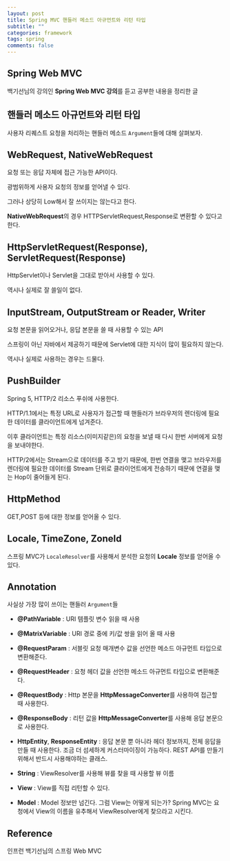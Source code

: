```yaml
---
layout: post
title: Spring MVC 핸들러 메소드 아규먼트와 리턴 타입
subtitle: ""
categories: framework
tags: spring
comments: false
---
```


## Spring Web MVC

백기선님의 강의인 **Spring Web MVC 강의**를 듣고 공부한 내용을 정리한 글

## 핸들러 메소드 아규먼트와 리턴 타입

사용자 리퀘스트 요청을 처리하는 핸들러 메소드 `Argument`들에 대해 살펴보자.

## WebRequest, NativeWebRequest

요청 또는 응답 자체에 접근 가능한 API이다.

광범위하게 사용자 요청의 정보를 얻어낼 수 있다.

그러나 상당히 Low해서 잘 쓰이지는 않는다고 한다.

**NativeWebRequest**의 경우 HTTPServletRequest,Response로 변환할 수 있다고 한다.

## HttpServletRequest(Response), ServletRequest(Response)

HttpServlet이나 Servlet을 그대로 받아서 사용할 수 있다.

역시나 실제로 잘 쓸일이 없다.

## InputStream, OutputStream or Reader, Writer

요청 본문을 읽어오거나, 응답 본문을 쓸 때 사용할 수 있는 API

스프링이 아닌 자바에서 제공하기 때문에 Servlet에 대한 지식이 많이 필요하지 않는다.

역시나 실제로 사용하는 경우는 드물다.

## PushBuilder

Spring 5, HTTP/2 리소스 푸쉬에 사용한다.

HTTP/1.1에서는 특정 URL로 사용자가 접근할 때 핸들러가 브라우저의 렌더링에 필요한 데이터를 클라이언트에게 넘겨준다.

이후 클라이언트는 특정 리소스(이미지같은)의 요청을 보낼 때 다시 한번 서버에게 요청을 보내야한다.

HTTP/2에서는 Stream으로 데이터를 주고 받기 때문에, 한번 연결을 맺고 브라우저를 렌더링에 필요한 데이터를 Stream 단위로 클라이언트에게 전송하기 때문에 연결을 맺는 Hop이 줄어들게 된다.

## HttpMethod

GET,POST 등에 대한 정보를 얻어올 수 있다.

## Locale, TimeZone, ZoneId

스프링 MVC가 `LocaleResolver`를 사용해서 분석한 요청의 **Locale** 정보를 얻어올 수 있다.

## Annotation

사실상 가장 많이 쓰이는 핸들러 `Argument`들

- **@PathVariable** : URI 템플릿 변수 읽을 때 사용

- **@MatrixVariable** : URI 경로 중에 키/값 쌍을 읽어 올 때 사용

- **@RequestParam** : 서블릿 요청 매개변수 값을 선언한 메소드 아규먼트 타입으로 변환해준다.

- **@RequestHeader** : 요청 헤더 값을 선언한 메소드 아규먼트 타입으로 변환해준다.

- **@RequestBody** : Http 본문을 **HttpMessageConverter**를 사용하여 접근할 때 사용한다.

- **@ResponseBody** : 리턴 값을 **HttpMessageConverter**를 사용해 응답 본문으로 사용한다.

- **HttpEntity**, **ResponseEntity** : 응답 본문 뿐 아니라 헤더 정보까지, 전체 응답을 만들 때 사용한다. 조금 더 섬세하게 커스터마이징이 가능하다. REST API를 만들기 위해서 반드시 사용해야하는 클래스.

- **String** : ViewResolver를 사용해 뷰를 찾을 때 사용할 뷰 이름

- **View** : View를 직접 리턴할 수 있다.

- **Model** : Model 정보만 넘긴다. 그럼 View는 어떻게 되는가? Spring MVC는 요청에서 View의 이름을 유추해서 ViewResolver에게 찾으라고 시킨다.

## Reference

인프런 백기선님의 스프링 Web MVC
